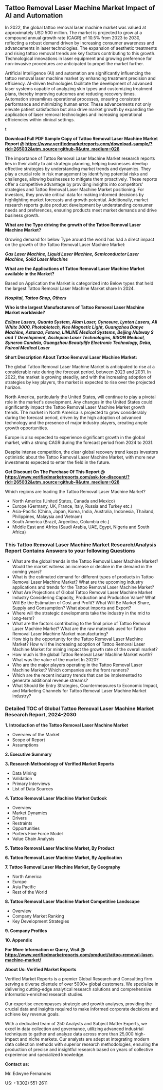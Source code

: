 <h2>Tattoo Removal Laser Machine Market Impact of AI and Automation</h2><p>In 2022, the global tattoo removal laser machine market was valued at approximately USD 500 million. The market is projected to grow at a compound annual growth rate (CAGR) of 10.5% from 2023 to 2030, reflecting a robust demand driven by increasing consumer awareness and advancements in laser technologies. The expansion of aesthetic treatments and rising tattoo removal trends are key factors contributing to this growth. Technological innovations in laser equipment and growing preference for non-invasive procedures are anticipated to propel the market further.</p><p>Artificial Intelligence (AI) and automation are significantly influencing the tattoo removal laser machine market by enhancing treatment precision and efficiency. AI-driven technologies facilitate the development of advanced laser systems capable of analyzing skin types and customizing treatment plans, thereby improving outcomes and reducing recovery times. Automation streamlines operational processes, ensuring consistent performance and minimizing human error. These advancements not only elevate patient satisfaction but also drive market growth by expanding the application of laser removal technologies and increasing operational efficiencies within clinical settings.</p>t</p><p id="" class=""><strong>Download Full PDF Sample Copy of Tattoo Removal Laser Machine Market Report @ <a href="https://www.verifiedmarketreports.com/download-sample/?rid=265032&utm_source=github-R&utm_medium=028" target="_blank">https://www.verifiedmarketreports.com/download-sample/?rid=265032&utm_source=github-R&utm_medium=028</a></strong></p><p>The importance of&nbsp;Tattoo Removal Laser Machine Market research reports lies in their ability to aid strategic planning, helping businesses develop effective strategies by understanding market trends and dynamics. They play a crucial role in risk management by identifying potential risks and challenges, allowing businesses to mitigate them proactively. These reports offer a competitive advantage by providing insights into competitors' strategies and Tattoo Removal Laser Machine Market positioning. For investors, they provide critical data for making informed decisions by highlighting market forecasts and growth potential. Additionally, market research reports guide product development by understanding consumer needs and preferences, ensuring products meet market demands and drive business growth.</p><p><strong>What are the&nbsp;Type driving the growth of the Tattoo Removal Laser Machine Market?</strong></p><p id="" class="">Growing demand for below Type around the world has had a direct impact on the growth of the Tattoo Removal Laser Machine Market:</p><em><strong>Gas Laser Machine, Liquid Laser Machine, Semiconductor Laser Machine, Solid Laser Machine</strong></em></p><strong>What are the&nbsp;Applications&nbsp;of Tattoo Removal Laser Machine Market available in the Market?</strong></p><p id="" class="">Based on Application the Market is categorized into Below types that held the largest Tattoo Removal Laser Machine Market share In 2024.</p><em><strong>Hospital, Tattoo Shop, Others</strong></em></p><strong>Who is the largest Manufacturers of Tattoo Removal Laser Machine Market worldwide?</strong></p><p><em><strong>Eclipse Lasers, Quanta System, Alam Laser, Cynosure, Lynton Lasers, All White 3000, Photobiotech, Neo Magnetic Light, Guangzhou Danye Machine, Astanza, Fotona, LINLINE Medical Systems, Beijing Nubway S and T Development, Asclepion Laser Technologies, BISON Medical, Syneron Candela, Guangzhou Beautylife Electronic Technology, Deka, Faireal Medical Laser</strong></em></p><p id="" class=""><strong>Short Description About Tattoo Removal Laser Machine Market:</strong></p><p>The global Tattoo Removal Laser Machine Market is anticipated to rise at a considerable rate during the forecast period, between 2023 and 2031. In 2022, the market is growing steadily, and with the increasing adoption of strategies by key players, the market is expected to rise over the projected horizon.</p><p>North America, particularly the United States, will continue to play a pivotal role in the market's development. Any changes in the United States could significantly impact the Tattoo Removal Laser Machine Market growth trends. The market in North America is projected to grow considerably during the forecast period, driven by the high adoption of advanced technology and the presence of major industry players, creating ample growth opportunities.</p><p>Europe is also expected to experience significant growth in the global market, with a strong CAGR during the forecast period from 2024 to 2031.</p><p>Despite intense competition, the clear global recovery trend keeps investors optimistic about the Tattoo Removal Laser Machine Market, with more new investments expected to enter the field in the future.</p><p id="" class=""><strong>Get Discount On The Purchase Of This Report @ <a href="https://www.verifiedmarketreports.com/ask-for-discount/?rid=265032&utm_source=github-R&utm_medium=028" target="_blank">https://www.verifiedmarketreports.com/ask-for-discount/?rid=265032&utm_source=github-R&utm_medium=028</a></strong></p>Which regions are leading the Tattoo Removal Laser Machine Market?</p><ul><li>North America (United States, Canada and Mexico)</li><li>Europe (Germany, UK, France, Italy, Russia and Turkey etc.)</li><li>Asia-Pacific (China, Japan, Korea, India, Australia, Indonesia, Thailand, Philippines, Malaysia and Vietnam)</li><li>South America (Brazil, Argentina, Columbia etc.)</li><li>Middle East and Africa (Saudi Arabia, UAE, Egypt, Nigeria and South Africa)</li></ul><h3 id="" class="">This Tattoo Removal Laser Machine Market Research/Analysis Report Contains Answers to your following Questions</h3><ul><li>What are the global trends in the Tattoo Removal Laser Machine Market? Would the market witness an increase or decline in the demand in the coming years?</li><li>What is the estimated demand for different types of products in Tattoo Removal Laser Machine Market? What are the upcoming industry applications and trends for the Tattoo Removal Laser Machine Market?</li><li>What Are Projections of Global Tattoo Removal Laser Machine Market Industry Considering Capacity, Production and Production Value? What Will Be the Estimation of Cost and Profit? What Will Be Market Share, Supply and Consumption? What about imports and Export?</li><li>Where will the strategic developments take the industry in the mid to long-term?</li><li>What are the factors contributing to the final price of Tattoo Removal Laser Machine Market? What are the raw materials used for Tattoo Removal Laser Machine Market manufacturing?</li><li>How big is the opportunity for the Tattoo Removal Laser Machine Market? How will the increasing adoption of Tattoo Removal Laser Machine Market for mining impact the growth rate of the overall market?</li><li>How much is the global Tattoo Removal Laser Machine Market worth? What was the value of the market In 2020?</li><li>Who are the major players operating in the Tattoo Removal Laser Machine Market? Which companies are the front runners?</li><li>Which are the recent industry trends that can be implemented to generate additional revenue streams?</li><li>What Should Be Entry Strategies, Countermeasures to Economic Impact, and Marketing Channels for Tattoo Removal Laser Machine Market Industry?</li></ul><h3 id="" class="">Detailed TOC of Global Tattoo Removal Laser Machine Market Research Report, 2024-2030</h3><p id="" class=""><strong>1. Introduction of the Tattoo Removal Laser Machine Market</strong></p><ul><li>Overview of the Market</li><li>Scope of Report</li><li>Assumptions</li></ul><p id="" class=""><strong>2. Executive Summary</strong></p><p id="" class=""><strong>3. Research Methodology of Verified Market Reports</strong></p><ul><li>Data Mining</li><li>Validation</li><li>Primary Interviews</li><li>List of Data Sources</li></ul><p id="" class=""><strong>4. Tattoo Removal Laser Machine Market Outlook</strong></p><ul><li>Overview</li><li>Market Dynamics</li><li>Drivers</li><li>Restraints</li><li>Opportunities</li><li>Porters Five Force Model</li><li>Value Chain Analysis</li></ul><p id="" class=""><strong>5. Tattoo Removal Laser Machine Market, By Product</strong></p><p id="" class=""><strong>6. Tattoo Removal Laser Machine Market, By Application</strong></p><p id="" class=""><strong>7. Tattoo Removal Laser Machine Market, By Geography</strong></p><ul><li>North America</li><li>Europe</li><li>Asia Pacific</li><li>Rest of the World</li></ul><p id="" class=""><strong>8. Tattoo Removal Laser Machine Market Competitive Landscape</strong></p><ul><li>Overview</li><li>Company Market Ranking</li><li>Key Development Strategies</li></ul><p id="" class=""><strong>9. Company Profiles</strong></p><p id="" class=""><strong>10. Appendix</strong></p><p id="" class=""><strong>For More Information or Query, Visit @ <a href="https://www.verifiedmarketreports.com/product/tattoo-removal-laser-machine-market/" target="_blank">https://www.verifiedmarketreports.com/product/tattoo-removal-laser-machine-market/</a></strong></p><p id="" class=""><strong>About Us: Verified Market Reports</strong></p><p id="" class="">Verified Market Reports is a premier Global Research and Consulting firm serving a diverse clientele of over 5000+ global customers. We specialize in delivering cutting-edge analytical research solutions and comprehensive information-enriched research studies.</p><p id="" class="">Our expertise encompasses strategic and growth analyses, providing the crucial data and insights required to make informed corporate decisions and achieve key revenue goals.</p><p id="" class="">With a dedicated team of 250 Analysts and Subject Matter Experts, we excel in data collection and governance, utilizing advanced industrial techniques to gather and analyze data across more than 25,000 high-impact and niche markets. Our analysts are adept at integrating modern data collection methods with superior research methodologies, ensuring the production of precise and insightful research based on years of collective experience and specialized knowledge.</p><p id="" class=""><strong>Contact us:</strong></p><p id="" class="">Mr. Edwyne Fernandes</p><p id="" class="">US: +1(302) 551-2611</p>
